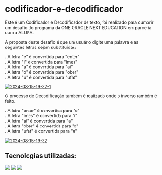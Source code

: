 # codificador-e-decodificador

Este é um Codificador e Decodificador de texto, foi realizado para cumprir um desafio do programa da ONE ORACLE NEXT EDUCATION em parceria com a ALURA.

A proposta deste desafio é que um usuário digite uma palavra  e as seguintes letras sejam substituídas:

. A letra "e" é convertida para "enter"  
. A letra "i" é convertida para "imes"  
. A letra "a" é convertida para "ai"  
. A letra "o" é convertida para "ober"  
. A letra "u" é convertida para "ufat"

<a href="https://ibb.co/5kh51Jr"><img src="https://i.ibb.co/9hHqpdb/2024-08-15-19-32-1.png" alt="2024-08-15-19-32-1" border="0"></a>

O processo de Decodificação também é realizado onde o inverso também é feito.

. A letra "enter" é convertida para "e"  
. A letra "imes" é convertida para "i"  
. A letra "ai" é convertida para "a"  
. A letra "ober" é convertida para "o"  
. A letra "ufat" é convertida para "u"

<a href="https://ibb.co/zb3LnnZ"><img src="https://i.ibb.co/mtnYDD4/2024-08-15-19-32.png" alt="2024-08-15-19-32" border="0"></a>

## Tecnologias utilizadas:

<div>
  <img src="https://img.shields.io/badge/HTML-239120?style=for-the-badge&logo=html5&logoColor=white">
  <img src="https://img.shields.io/badge/CSS-239120?&style=for-the-badge&logo=css3&logoColor=white">
  <img src="https://img.shields.io/badge/JavaScript-F7DF1E?style=for-the-badge&logo=javascript&logoColor=black">
</div>
